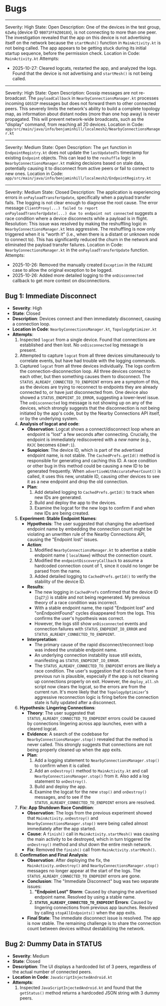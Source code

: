 # Bugs

---
Severity: High
State: Open
Description: One of the devices in the test group, `6ZwRq` (device ID `9B071FFAZ0018X`), is not
connecting to more than one peer. The investigation revealed that the app on this device is not
advertising itself on the network because the `startMesh()` function in `MainActivity.kt` is not
being called. The app appears to be getting stuck during its initial startup sequence, before the
permission check.
Location in Code: `MainActivity.kt`
Attempts:

- 2025-10-27: Cleared logcats, restarted the app, and analyzed the logs. Found that the device is
  not advertising and `startMesh()` is not being called.

---
Severity: High
State: Open
Description: Gossip messages are not re-broadcast. The `payloadCallback` in `NearbyConnectionsManager.kt` processes incoming `GOSSIP` messages but does not forward them to other connected peers. This severely limits the network's ability to build a complete topology map, as information about distant nodes (more than one hop away) is never propagated. This will prevent network-wide broadcasts, such as the "display" command, from reaching all 20 devices.
Location in Code: `app/src/main/java/info/benjaminhill/localmesh2/NearbyConnectionsManager.kt`

---
Severity: Medium
State: Open
Description: The `get` function in `EndpointRegistry.kt` does not update the `lastUpdatedTs` timestamp for existing `Endpoint` objects. This can lead to the `reshuffle` logic in `NearbyConnectionsManager.kt` making decisions based on stale data, potentially causing it to disconnect from active peers or fail to connect to new ones.
Location in Code: `app/src/main/java/info/benjaminhill/localmesh2/EndpointRegistry.kt`

---
Severity: Medium
State: Closed
Description: The application is experiencing errors in `onPayloadTransferUpdate`, specifically when
a payload transfer fails. The logging is not clear enough to diagnose the root cause. The error
message
`ClientProxy(...) failed to report onPayloadTransferUpdate(...) due to endpoint not connected`
suggests a race condition where a device disconnects while a payload is in flight.
Resolution: This issue was resolved by making the reshuffling logic in `NearbyConnectionsManager.kt`
less aggressive. The reshuffling is now only triggered when it is "worth it" (i.e., when there is a
distant or unknown node to connect to). This has significantly reduced the churn in the network and
eliminated the payload transfer failures.
Location in Code: `NearbyConnectionsManager.kt` in the `onPayloadTransferUpdate` function.
Attempts:

- 2025-10-26: Removed the manually created `Exception` in the `FAILURE` case to allow the original
  exception to be logged.
- 2025-10-26: Added more detailed logging to the `onDisconnected` callback to get more context on
  disconnections.

## Bug 1: Immediate Disconnect

* **Severity**: High
* **State**: Closed
* **Description**: Devices connect and then immediately disconnect, causing a connection loop.
* **Location in Code**: `NearbyConnectionsManager.kt`, `TopologyOptimizer.kt`
* **Attempts**:
    1. Inspected `logcat` from a single device. Found that connections are established and then
       lost. No `onDisconnected` log message is present.
    2. Attempted to capture `logcat` from all three devices simultaneously to correlate events, but
       have had trouble with the logging commands.
    3. Captured `logcat` from all three devices individually. The logs confirm the
       connection-disconnection loop. All three devices connect to each other, but then something
       causes them to disconnect. The `STATUS_ALREADY_CONNECTED_TO_ENDPOINT` errors are a symptom of
       this, as the devices are trying to reconnect to endpoints they are already connected to, or
       have just disconnected from. One device also showed a `STATUS_ENDPOINT_IO_ERROR`, suggesting
       a lower-level issue. The `onDisconnected` log message is not showing up on any of the
       devices, which strongly suggests that the disconnection is not being initiated by the app's
       code, but by the Nearby Connections API itself, or by the underlying system.
    4. **Analysis of logcat and code**:
        * **Observation**: Logcat shows a connect/disconnect loop where an endpoint is "lost" a few
          seconds after connecting. Crucially, the endpoint is immediately rediscovered with a *new
          name* (e.g., `RXJC` becomes `6IHmP:1`).
        * **Suspicion**: The device ID, which is part of the advertised endpoint name, is not
          stable. The `CachedPrefs.getId()` method is responsible for generating and caching this
          ID. A race condition or other bug in this method could be causing a new ID to be generated
          frequently. When `advertiseWithAccuratePeerCount()` is called, it uses this new, unstable
          ID, causing other devices to see it as a new endpoint and drop the old connection.
        * **Plan**:
            1. Add detailed logging to `CachedPrefs.getId()` to track when new IDs are generated.
            2. Build and deploy the app to the devices.
            3. Examine the logcat for the new logs to confirm if and when new IDs are being created.
    5. **Experiment: Stable Endpoint Names**:
        * **Hypothesis**: The user suggested that changing the advertised endpoint name by embedding
          the connection count might be violating an unwritten rule of the Nearby Connections API,
          causing the "Endpoint lost" issues.
        * **Action**:
            1. Modified `NearbyConnectionsManager.kt` to advertise a stable endpoint name (
               `localName`) without the connection count.
            2. Modified the `endpointDiscoveryCallback` to assume a hardcoded connection count of 1,
               since it could no longer be parsed from the name.
            3. Added detailed logging to `CachedPrefs.getId()` to verify the stability of the device
               ID.
        * **Results**:
            * The new logging in `CachedPrefs` confirmed that the device ID (`IqZ7j`) is stable and
              not being regenerated. My previous theory of a race condition was incorrect.
            * With a stable endpoint name, the rapid "Endpoint lost" and "onEndpointFound" cycles
              disappeared from the logs. This confirms the user's hypothesis was correct.
            * However, the logs still show `onDisconnected` events and connection failures with
              `STATUS_ENDPOINT_IO_ERROR` and `STATUS_ALREADY_CONNECTED_TO_ENDPOINT`.
        * **Interpretation**:
            * The primary cause of the rapid disconnect/reconnect loop was indeed the unstable
              endpoint name.
            * An underlying connection instability issue still exists, manifesting as
              `STATUS_ENDPOINT_IO_ERROR`.
            * The `STATUS_ALREADY_CONNECTED_TO_ENDPOINT` errors are likely a race condition. The
              user's suggestion that it could be from a previous run is plausible, especially if the
              app is not cleaning up connections properly on exit. However, the `deploy_all.sh`
              script now clears the logcat, so the errors are from the current run. It's more likely
              that the `TopologyOptimizer`'s aggressive reconnection logic is firing before the
              connection state is fully updated after a disconnect.
    6. **Hypothesis: Lingering Connections**:
        * **Theory**: The user suggested that `STATUS_ALREADY_CONNECTED_TO_ENDPOINT` errors could be
          caused by connections lingering across app launches, even with a cleared logcat.
        * **Evidence**: A search of the codebase for `NearbyConnectionsManager.stop()` revealed that
          the method is never called. This strongly suggests that connections are not being properly
          cleaned up when the app exits.
        * **Plan**:
            1. Add a logging statement to `NearbyConnectionsManager.stop()` to confirm when it is
               called.
            2. Add an `onDestroy()` method to `MainActivity.kt` and call
               `NearbyConnectionsManager.stop()` from it. Also add a log statement to `onDestroy()`.
            3. Build and deploy the app.
            4. Examine the logcat for the new `stop()` and `onDestroy()` messages, and to see if the
               `STATUS_ALREADY_CONNECTED_TO_ENDPOINT` errors are resolved.
    7. **Fix: App Shutdown Race Condition**:
        * **Observation**: The logs from the previous experiment showed that
          `MainActivity.onDestroy()` and `NearbyConnectionsManager.stop()` were being called almost
          immediately after the app started.
        * **Cause**: A `finish()` call in `MainActivity.startMesh()` was causing the main activity
          to be destroyed, which in turn triggered the `onDestroy()` method and shut down the entire
          mesh network.
        * **Fix**: Removed the `finish()` call from `MainActivity.startMesh()`.
    8. **Confirmation and Final Analysis**:
        * **Observation**: After deploying the fix, the `MainActivity.onDestroy()` and
          `NearbyConnectionsManager.stop()` messages no longer appear at the start of the logs. The
          `STATUS_ALREADY_CONNECTED_TO_ENDPOINT` errors are gone.
        * **Conclusion**: The "Immediate Disconnect" bug was two separate issues:
            1. **"Endpoint Lost" Storm**: Caused by changing the advertised endpoint name. Resolved
               by using a stable name.
            2. **`STATUS_ALREADY_CONNECTED_TO_ENDPOINT` Errors**: Caused by lingering connections
               from previous app launches. Resolved by calling `stopAllEndpoints()` when the app
               exits.
        * **Final State**: The immediate disconnect issue is resolved. The app is now stable. The
          remaining challenge is to share the connection count between devices without destabilizing
          the network.

## Bug 2: Dummy Data in STATUS

* **Severity**: Medium
* **State**: Closed
* **Description**: The UI displays a hardcoded list of 3 peers, regardless of the actual number of
  connected peers.
* **Location in Code**: `JavaScriptInjectedAndroid.kt`
* **Attempts**:
    1. Inspected `JavaScriptInjectedAndroid.kt` and found that the `getStatus()` method returns a
       hardcoded JSON string with 3 dummy peers.